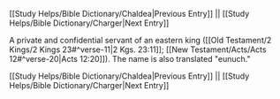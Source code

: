 [[Study Helps/Bible Dictionary/Chaldea|Previous Entry]]  ||  [[Study Helps/Bible Dictionary/Charger|Next Entry]]

 A private and confidential servant of an eastern king ([[Old Testament/2 Kings/2 Kings 23#^verse-11|2 Kgs. 23:11]]; [[New Testament/Acts/Acts 12#^verse-20|Acts 12:20]]). The name is also translated "eunuch."

[[Study Helps/Bible Dictionary/Chaldea|Previous Entry]]  ||  [[Study Helps/Bible Dictionary/Charger|Next Entry]]